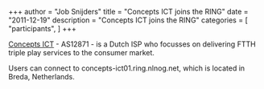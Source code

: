 +++
author = "Job Snijders"
title = "Concepts ICT joins the RING"
date = "2011-12-19"
description = "Concepts ICT joins the RING"
categories = [
    "participants",
]
+++

<a href="http://www.concepts.nl/">Concepts ICT</a> - AS12871 - is a Dutch ISP who focusses on delivering FTTH triple play services to the consumer market.

Users can connect to concepts-ict01.ring.nlnog.net, which is located in Breda, Netherlands.


